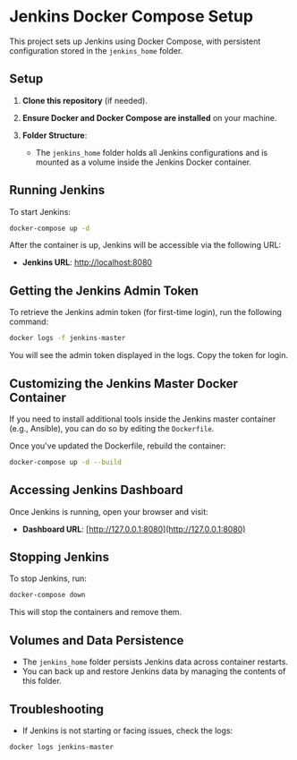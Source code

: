 # Jenkins Docker Compose Setup

This project sets up Jenkins using Docker Compose, with persistent configuration stored in the `jenkins_home` folder.

## Setup

1. **Clone this repository** (if needed).

2. **Ensure Docker and Docker Compose are installed** on your machine.

3. **Folder Structure**:
   - The `jenkins_home` folder holds all Jenkins configurations and is mounted as a volume inside the Jenkins Docker container.

## Running Jenkins

To start Jenkins:

```bash
docker-compose up -d
```

After the container is up, Jenkins will be accessible via the following URL:
- **Jenkins URL**: [http://localhost:8080](http://localhost:8080)

## Getting the Jenkins Admin Token

To retrieve the Jenkins admin token (for first-time login), run the following command:

```bash
docker logs -f jenkins-master
```

You will see the admin token displayed in the logs. Copy the token for login.

## Customizing the Jenkins Master Docker Container

If you need to install additional tools inside the Jenkins master container (e.g., Ansible), you can do so by editing the `Dockerfile`.

Once you've updated the Dockerfile, rebuild the container:

```bash
docker-compose up -d --build
```

## Accessing Jenkins Dashboard

Once Jenkins is running, open your browser and visit:

- **Dashboard URL**: [http://127.0.0.1:8080](http://127.0.0.1:8080)

## Stopping Jenkins

To stop Jenkins, run:

```bash
docker-compose down
```

This will stop the containers and remove them.

## Volumes and Data Persistence

- The `jenkins_home` folder persists Jenkins data across container restarts.
- You can back up and restore Jenkins data by managing the contents of this folder.

## Troubleshooting

- If Jenkins is not starting or facing issues, check the logs:

```bash
docker logs jenkins-master
```
